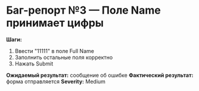 # Баг-репорт №3 — Поле Name принимает цифры

**Шаги:**
1. Ввести "11111" в поле Full Name
2. Заполнить остальные поля корректно
3. Нажать Submit

**Ожидаемый результат:** сообщение об ошибке
**Фактический результат:** форма отправляется
**Severity:** Medium
